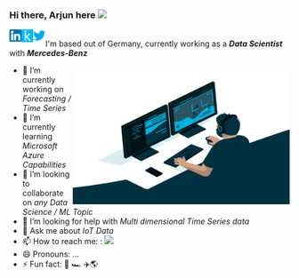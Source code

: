 ### Hi there, Arjun here <img src="https://media.giphy.com/media/hvRJCLFzcasrR4ia7z/giphy.gif" width="25px">

<a href="https://www.linkedin.com/in/arjunnairb/">
  <img align="left" alt="Arjun's LinkedIN" width="22px" src="https://github.com/arjuninstil/arjuninstil/blob/main/linkedin.png" />
</a>
<a href="https://www.kaggle.com/arjun89">
  <img align="left" alt="Arjun's Kaggle" width="21px" src="https://github.com/arjuninstil/arjuninstil/blob/main/kaggle.png" />
</a>
<a href="https://twitter.com/ya_rjun">
  <img align="left" alt="Arjun Nair | Twitter" width="22px" src="https://github.com/arjuninstil/arjuninstil/blob/main/twitter.png" />
</a>

<!-- <>![](https://page-views.glitch.me/badge?page_id=jwenjian.visitor-badge) -->
<!--  ![](https://visitor-badge.glitch.me/badge?page_id=arjuninstil.arjuninstil)-->

\
I'm based out of Germany, currently working as a ***Data Scientist*** with ***Mercedes-Benz*** 

<img align="right" alt="GIF" src="https://github.com/arjuninstil/arjuninstil/blob/main/code.gif?raw=true" width="390" height="250" />

- 🔭 I’m currently working on *Forecasting / Time Series*
- 🌱 I’m currently learning *Microsoft Azure Capabilities*
- 👯 I’m looking to collaborate on *any Data Science / ML Topic*
- 🤔 I’m looking for help with *Multi dimensional Time Series data*
- 💬 Ask me about *IoT Data*
- 📫 How to reach me: : <a href="mailto:arjuninstil@gmail.com"> <img src="https://img.icons8.com/fluent/48/000000/mail.png" width="2.5%"/> </a>
- 😄 Pronouns: ...
- ⚡ Fun fact: :tennis:  :racing_car:  :airplane::earth_americas:




